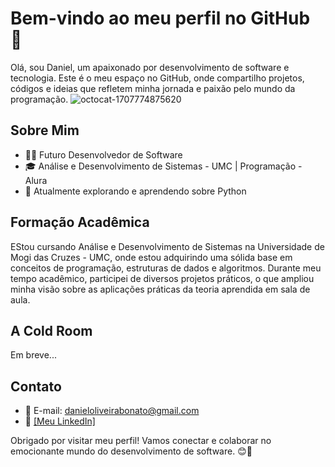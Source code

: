 # Bem-vindo ao meu perfil no GitHub 👋

Olá, sou Daniel, um apaixonado por desenvolvimento de software e tecnologia. Este é o meu espaço no GitHub, onde compartilho projetos, códigos e ideias que refletem minha jornada e paixão pelo mundo da programação.
![octocat-1707774875620]([https://github.com/BonatoDaniel/BonatoDaniel/assets/128553659/08916eda-5f9e-4107-bc78-2931e2df83c6](https://media1.tenor.com/m/41I-iMyClCgAAAAd/programmer-programming.gif))

## Sobre Mim

- 👨‍💻 Futuro Desenvolvedor de Software
- 🎓 Análise e Desenvolvimento de Sistemas - UMC | Programação - Alura
- 🚀 Atualmente explorando e aprendendo sobre Python

## Formação Acadêmica

EStou cursando Análise e Desenvolvimento de Sistemas na Universidade de Mogi das Cruzes - UMC, onde estou adquirindo uma sólida base em conceitos de programação, estruturas de dados e algoritmos. Durante meu tempo acadêmico, participei de diversos projetos práticos, o que ampliou minha visão sobre as aplicações práticas da teoria aprendida em sala de aula.

## A Cold Room

Em breve...

## Contato

- 📧 E-mail: danieloliveirabonato@gmail.com
- 💼 [[Meu LinkedIn]](https://www.linkedin.com/in/daniel-bonato-300a77265/)

Obrigado por visitar meu perfil! Vamos conectar e colaborar no emocionante mundo do desenvolvimento de software. 😊🚀
